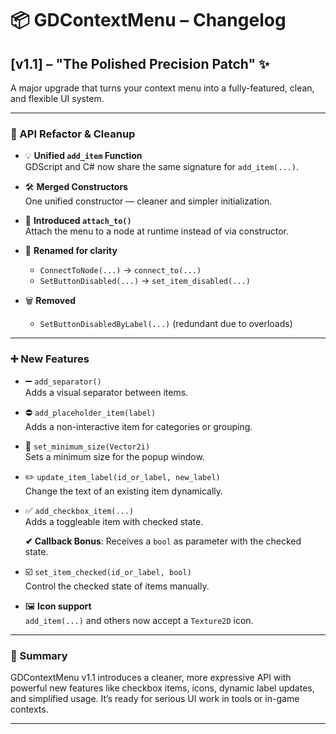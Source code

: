 # 📦 GDContextMenu – Changelog

## [v1.1] – "The Polished Precision Patch" ✨

A major upgrade that turns your context menu into a fully-featured, clean, and flexible UI system.

---

### 🔧 API Refactor & Cleanup

- 💡 **Unified `add_item` Function**  
  GDScript and C# now share the same signature for `add_item(...)`.
  
- 🛠️ **Merged Constructors**  
  One unified constructor — cleaner and simpler initialization.

- 📌 **Introduced `attach_to()`**  
  Attach the menu to a node at runtime instead of via constructor.

- 🔄 **Renamed for clarity**  
  - `ConnectToNode(...)` → `connect_to(...)`
  - `SetButtonDisabled(...)` → `set_item_disabled(...)`

- 🗑️ **Removed**  
  - `SetButtonDisabledByLabel(...)` (redundant due to overloads)

---

### ➕ New Features

- ➖ `add_separator()`  
  Adds a visual separator between items.

- ⛔ `add_placeholder_item(label)`  
  Adds a non-interactive item for categories or grouping.

- 📐 `set_minimum_size(Vector2i)`  
  Sets a minimum size for the popup window.

- ✏️ `update_item_label(id_or_label, new_label)`  
  Change the text of an existing item dynamically.

- ✅ `add_checkbox_item(...)`  
  Adds a toggleable item with checked state.
  
  **✔ Callback Bonus**: Receives a `bool` as parameter with the checked state.

- ☑️ `set_item_checked(id_or_label, bool)`  
  Control the checked state of items manually.

- 🖼️ **Icon support**  
  `add_item(...)` and others now accept a `Texture2D` icon.

---

### 🧼 Summary

GDContextMenu v1.1 introduces a cleaner, more expressive API with powerful new features like checkbox items, icons, dynamic label updates, and simplified usage. It’s ready for serious UI work in tools or in-game contexts.

---
